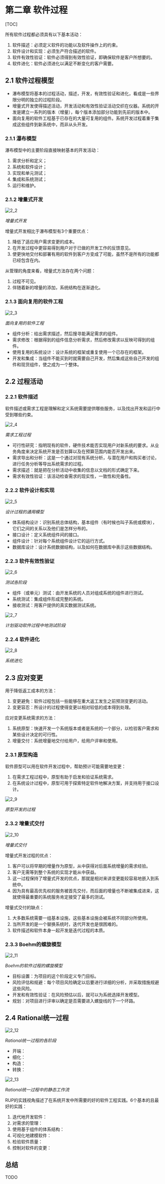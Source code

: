 # 第二章 软件过程

[TOC]



所有软件过程都必须具有以下基本活动：

1. 软件描述：必须定义软件的功能以及软件操作上的约束。
2. 软件设计和实现：必须生产符合描述的软件。
3. 软件有效性验证：软件必须得到有效性验证，即确保软件是客户所想要的。
4. 软件进化：软件必须进化以满足不断变化的客户需要。

## 2.1 软件过程模型

- 瀑布模型将基本的过程活动，描述，开发，有效性验证和进化，看成是一些界限分明的独立的过程阶段。
- 增量式开发使得描述活动，开发活动和有效性验证活动交织在仪器。系统的开发是建立一系列的版本（增量），每个版本添加部分功能到先前的版本中。
- 面向复用的软件工程基于已存在的大量可复用的组件。系统开发过程着重于集成这些组件到新系统中，而非从头开发。

### 2.1.1 瀑布模型

瀑布模型中的主要阶段直接映射基本的开发活动：

1. 需求分析和定义；
2. 系统和软件设计；
3. 实现和单元测试；
4. 集成和系统测试；
5. 运行和维护。

### 2.1.2 增量式开发

![2_2](res/2_2.png)

*增量式开发*

增量式开发相比于瀑布模型有3个重要优点：

1. 降低了适应用户需求变更的成本。
2. 在开发过程中更容易得到用户对于已做的开发工作的反馈意见。
3. 使更快地交付和部署有用的软件到客户方变成了可能，虽然不是所有的功能都已经包含在内。

从管理的角度来看，增量式方法存在两个问题：

1. 过程不可见。
2. 伴随着新的增量的添加，系统结构在逐渐退化。

### 2.1.3 面向复用的软件工程

![2_3](res/2_3.png)

*面向复用的软件工程*

- 组件分析：给出需求描述，然后搜寻能满足需求的组件。
- 需求修改：根据得到的组件信息分析需求，然后修改需求以反映可得到的组件。
- 使用复用的系统设计：设计系统的框架或重复使用一个已存在的框架。
- 开发和集成：当组件不能买到时就需要自己开发，然后集成这些自己开发的组件和现货组件，使之成为一个整体。



## 2.2 过程活动

### 2.2.1 软件描述

软件描述或需求工程是理解和定义系统需要提供哪些服务，以及找出开发和运行中受到哪些约束。

![2_4](res/2_4.png)

*需求工程过程*

- 可行性研究：指明现有的软件，硬件技术能否实现用户对新系统的要求。从业务角度来决定系统开发是否划算以及在预算范围内能否开发出来。
- 需求导出和分析：这是一个通过对现有系统分析，与潜在用户和购买者讨论，进行任务分析等导出系统需求的过程。
- 需求描述：就是把在分析活动中收集的信息以文档的形式确定下来。
- 需求有效性验证：该活动检查需求的现实性，一致性和完备性。

### 2.2.2 软件设计和实现

![2_5](res/2_5.png)

*设计过程的通用模型*

- 体系结构设计：识别系统总体结构，基本组件（有时候也叫子系统或模块），它们之间的关系以及他们是怎样分布的。
- 接口设计：定义系统组件间的接口。
- 组件设计：针对每个系统组件设计它的运行方式。
- 数据库设计：设计系统数据结构，以及如何在数据库中表示这些数据结构。

### 2.2.3 软件有效性验证

![2_6](res/2_6.png)

*测试各阶段*

- 组件（或单元）测试：由开发系统的人员对组成系统的组件进行测试。
- 系统测试：集成组件形成完整的系统。
- 接收测试：用客户提供的真实数据测试系统。

![2_7](res/2_7.png)

*计划驱动软件过程中地测试阶段*

### 2.2.4 软件进化

![2_8](res/2_8.png)

*系统进化*



## 2.3 应对变更

用于降低返工成本的方法：

1. 变更避免：软件过程包括一些能够在重大返工发生之前预测变更的活动。
2. 变更容忍：所设计的过程使得变更以相对较低的成本得到处理。

应对变更系统需求的方法：

1. 系统原型：快速开发一个系统版本或者是系统的一个部分，以检验客户需求和某些设计决定的可行性。
2. 增量交付：系统增量地交付给用户，给用户评审和使用。

### 2.3.1 原型构造

软件原型可以用在软件开发过程中，帮助预计可能需要地变更：

1. 在需求工程过程中，原型有助于启发和验证系统需求。
2. 在系统设计过程中，原型可用于探索特定软件地解决方案，并支持用于接口设计。

![2_9](res/2_9.png)

*原型开发的过程*

### 2.3.2 增量式交付

![2_10](res/2_10.png)

*增量式交付*

增量式开发过程的优点：

1. 客户可以将早期的增量作为原型，从中获得对后面系统增量的需求经验。
2. 客户无需等到整个系统的实现才能从中获益。
3. 这一过程保持了增量式开发的优点，那就是相对来讲变更能较容易地嵌入到系统中。
4. 因为具有最高优先权的服务被首先交付，而后面的增量也不断被集成进来，这就使得最重要的系统服务肯定接受了最多的测试。

增量式交付的缺点：

1. 大多数系统需要一组基本设施，这些基本设施会被系统不同部分所使用。
2. 当所开发的是一个替换系统时，迭代开发也是很困难的。
3. 软件描述和软件本身一起开发是迭代过程的本质。

### 2.3.3 Boehm的螺旋模型

![2_11](res/2_11.png)

*Boehm的软件过程的螺旋模型*

- 目标设置：为项目的这个阶段定义专门目标。
- 风险评估和规避：每个项目风险确定以后要进行详细的分析，并采取措施规避这些风险。
- 开发和有效性验证：在风险预估以后，就可以为系统选择开发模型。
- 规划：对项目进行评审以确定是否需要进入螺旋线的下一个环路。



## 2.4 Rational统一过程

![2_12](res/2_12.png)

*Rational统一过程的各阶段*

- 开端：
- 细化：
- 构造：
- 转换：

![2_13](res/2_13.png)

*Rational统一过程中的静态工作流*

RUP的实践视角描述了在系统开发中所需要的好的软件工程实践。6个基本的且最好的实践：

1. 迭代地开发软件：
2. 对需求的管理：
3. 使用基于组件的体系结构：
4. 可视化地建模软件：
5. 检验软件质量：
6. 控制对软件的变更：



## 总结

TODO
